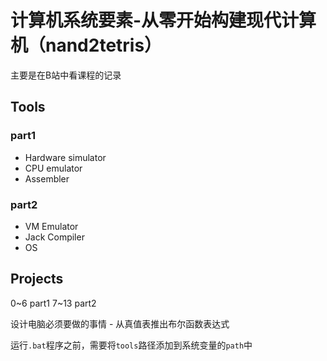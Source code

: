 # 计算机系统要素-从零开始构建现代计算机（nand2tetris）

主要是在B站中看课程的记录

## Tools

### part1

- Hardware simulator
- CPU emulator
- Assembler

### part2

- VM Emulator
- Jack Compiler
- OS


## Projects

0~6 part1
7~13 part2

设计电脑必须要做的事情 -  从真值表推出布尔函数表达式

运行`.bat`程序之前，需要将`tools`路径添加到系统变量的`path`中
